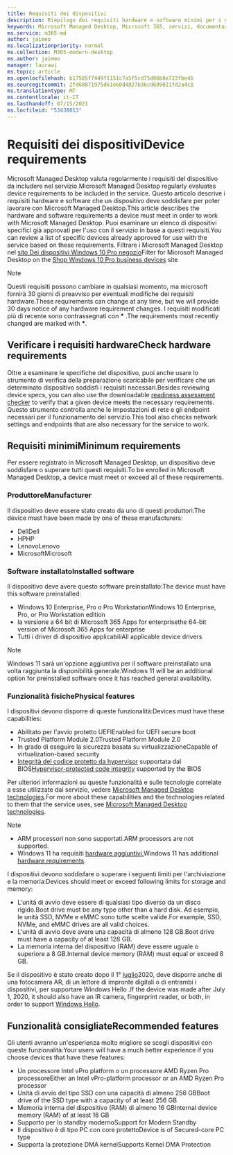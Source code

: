 ```yaml
---
title: Requisiti dei dispositivi
description: Riepilogo dei requisiti hardware e software minimi per i dispositivi che funzionano con Microsoft Managed Desktop
keywords: Microsoft Managed Desktop, Microsoft 365, servizi, documentazione
ms.service: m365-md
author: jaimeo
ms.localizationpriority: normal
ms.collection: M365-modern-desktop
ms.author: jaimeo
manager: laurawi
ms.topic: article
ms.openlocfilehash: b17585f7449f1151c7a5f5cd75d06b8e723fbe4b
ms.sourcegitcommit: 2fd60871975d61e60d4827b36cd689021fd2a4c8
ms.translationtype: MT
ms.contentlocale: it-IT
ms.lasthandoff: 07/15/2021
ms.locfileid: "53438013"
---
```

# <a name="device-requirements"></a><span data-ttu-id="8f4d9-104">Requisiti dei dispositivi</span><span class="sxs-lookup"><span data-stu-id="8f4d9-104">Device requirements</span></span>

<span data-ttu-id="8f4d9-105">Microsoft Managed Desktop valuta regolarmente i requisiti del dispositivo da includere nel servizio.</span><span class="sxs-lookup"><span data-stu-id="8f4d9-105">Microsoft Managed Desktop regularly evaluates device requirements to be included in the service.</span></span> <span data-ttu-id="8f4d9-106">Questo articolo descrive i requisiti hardware e software che un dispositivo deve soddisfare per poter lavorare con Microsoft Managed Desktop.</span><span class="sxs-lookup"><span data-stu-id="8f4d9-106">This article describes the hardware and software requirements a device must meet in order to work with Microsoft Managed Desktop.</span></span> <span data-ttu-id="8f4d9-107">Puoi esaminare un elenco di dispositivi specifici già approvati per l'uso con il servizio in base a questi requisiti.</span><span class="sxs-lookup"><span data-stu-id="8f4d9-107">You can review a list of specific devices already approved for use with the service based on these requirements.</span></span> <span data-ttu-id="8f4d9-108">Filtrare i Microsoft Managed Desktop nel [sito Dei dispositivi Windows 10 Pro negozio](https://www.microsoft.com/windowsforbusiness/view-all-devices)</span><span class="sxs-lookup"><span data-stu-id="8f4d9-108">Filter for Microsoft Managed Desktop on the [Shop Windows 10 Pro business devices](https://www.microsoft.com/windowsforbusiness/view-all-devices) site</span></span>

> [!NOTE]
> <span data-ttu-id="8f4d9-109">Questi requisiti possono cambiare in qualsiasi momento, ma microsoft fornirà 30 giorni di preavviso per eventuali modifiche dei requisiti hardware.</span><span class="sxs-lookup"><span data-stu-id="8f4d9-109">These requirements can change at any time, but we will provide 30 days notice of any hardware requirement changes.</span></span> <span data-ttu-id="8f4d9-110">I requisiti modificati più di recente sono contrassegnati con **\*** .</span><span class="sxs-lookup"><span data-stu-id="8f4d9-110">The requirements most recently changed are marked with **\***.</span></span> 

## <a name="check-hardware-requirements"></a><span data-ttu-id="8f4d9-111">Verificare i requisiti hardware</span><span class="sxs-lookup"><span data-stu-id="8f4d9-111">Check hardware requirements</span></span>

<span data-ttu-id="8f4d9-112">Oltre a esaminare le specifiche del dispositivo, [](../get-ready/readiness-assessment-downloadable.md) puoi anche usare lo strumento di verifica della preparazione scaricabile per verificare che un determinato dispositivo soddisfi i requisiti necessari.</span><span class="sxs-lookup"><span data-stu-id="8f4d9-112">Besides reviewing device specs, you can also use the downloadable [readiness assessment checker](../get-ready/readiness-assessment-downloadable.md) to verify that a given device meets the necessary requirements.</span></span> <span data-ttu-id="8f4d9-113">Questo strumento controlla anche le impostazioni di rete e gli endpoint necessari per il funzionamento del servizio.</span><span class="sxs-lookup"><span data-stu-id="8f4d9-113">This tool also checks network settings and endpoints that are also necessary for the service to work.</span></span>

## <a name="minimum-requirements"></a><span data-ttu-id="8f4d9-114">Requisiti minimi</span><span class="sxs-lookup"><span data-stu-id="8f4d9-114">Minimum requirements</span></span>

<span data-ttu-id="8f4d9-115">Per essere registrato in Microsoft Managed Desktop, un dispositivo deve soddisfare o superare tutti questi requisiti.</span><span class="sxs-lookup"><span data-stu-id="8f4d9-115">To be enrolled in Microsoft Managed Desktop, a device must meet or exceed all of these requirements.</span></span>

### <a name="manufacturer"></a><span data-ttu-id="8f4d9-116">Produttore</span><span class="sxs-lookup"><span data-stu-id="8f4d9-116">Manufacturer</span></span>

<span data-ttu-id="8f4d9-117">Il dispositivo deve essere stato creato da uno di questi produttori:</span><span class="sxs-lookup"><span data-stu-id="8f4d9-117">The device must have been made by one of these manufacturers:</span></span>

- <span data-ttu-id="8f4d9-118">Dell</span><span class="sxs-lookup"><span data-stu-id="8f4d9-118">Dell</span></span>
- <span data-ttu-id="8f4d9-119">HP</span><span class="sxs-lookup"><span data-stu-id="8f4d9-119">HP</span></span>
- <span data-ttu-id="8f4d9-120">Lenovo</span><span class="sxs-lookup"><span data-stu-id="8f4d9-120">Lenovo</span></span>
- <span data-ttu-id="8f4d9-121">Microsoft</span><span class="sxs-lookup"><span data-stu-id="8f4d9-121">Microsoft</span></span>


### <a name="installed-software"></a><span data-ttu-id="8f4d9-122">Software installato</span><span class="sxs-lookup"><span data-stu-id="8f4d9-122">Installed software</span></span>

<span data-ttu-id="8f4d9-123">Il dispositivo deve avere questo software preinstallato:</span><span class="sxs-lookup"><span data-stu-id="8f4d9-123">The device must have this software preinstalled:</span></span>

- <span data-ttu-id="8f4d9-124">Windows 10 Enterprise, Pro o Pro Workstation</span><span class="sxs-lookup"><span data-stu-id="8f4d9-124">Windows 10 Enterprise, Pro, or Pro Workstation edition</span></span>
- <span data-ttu-id="8f4d9-125">la versione a 64 bit di Microsoft 365 Apps for enterprise</span><span class="sxs-lookup"><span data-stu-id="8f4d9-125">the 64-bit version of Microsoft 365 Apps for enterprise</span></span> 
- <span data-ttu-id="8f4d9-126">Tutti i driver di dispositivo applicabili</span><span class="sxs-lookup"><span data-stu-id="8f4d9-126">All applicable device drivers</span></span>

> [!NOTE]
> <span data-ttu-id="8f4d9-127">Windows 11 sarà un'opzione aggiuntiva per il software preinstallato una volta raggiunta la disponibilità generale.</span><span class="sxs-lookup"><span data-stu-id="8f4d9-127">Windows 11 will be an additional option for preinstalled software once it has reached general availability.</span></span>
>
### <a name="physical-features"></a><span data-ttu-id="8f4d9-128">Funzionalità fisiche</span><span class="sxs-lookup"><span data-stu-id="8f4d9-128">Physical features</span></span>

<span data-ttu-id="8f4d9-129">I dispositivi devono disporre di queste funzionalità:</span><span class="sxs-lookup"><span data-stu-id="8f4d9-129">Devices must have these capabilities:</span></span>

- <span data-ttu-id="8f4d9-130">Abilitato per l'avvio protetto UEFI</span><span class="sxs-lookup"><span data-stu-id="8f4d9-130">Enabled for UEFI secure boot</span></span> 
- <span data-ttu-id="8f4d9-131">Trusted Platform Module 2.0</span><span class="sxs-lookup"><span data-stu-id="8f4d9-131">Trusted Platform Module 2.0</span></span> 
- <span data-ttu-id="8f4d9-132">In grado di eseguire la sicurezza basata su virtualizzazione</span><span class="sxs-lookup"><span data-stu-id="8f4d9-132">Capable of virtualization-based security</span></span> 
- <span data-ttu-id="8f4d9-133">[Integrità del codice protetto da hypervisor](/windows-hardware/drivers/bringup/device-guard-and-credential-guard) supportata dal BIOS</span><span class="sxs-lookup"><span data-stu-id="8f4d9-133">[Hypervisor-protected code integrity](/windows-hardware/drivers/bringup/device-guard-and-credential-guard) supported by the BIOS</span></span>

<span data-ttu-id="8f4d9-134">Per ulteriori informazioni su queste funzionalità e sulle tecnologie correlate a esse utilizzate dal servizio, vedere [Microsoft Managed Desktop technologies](../intro/technologies.md).</span><span class="sxs-lookup"><span data-stu-id="8f4d9-134">For more about these capabilities and the technologies related to them that the service uses, see [Microsoft Managed Desktop technologies](../intro/technologies.md).</span></span>

> [!NOTE]
>- <span data-ttu-id="8f4d9-135">ARM processori non sono supportati.</span><span class="sxs-lookup"><span data-stu-id="8f4d9-135">ARM processors are not supported.</span></span>
>- <span data-ttu-id="8f4d9-136">Windows 11 ha requisiti [hardware aggiuntivi.](/windows/whats-new/windows-11-requirements)</span><span class="sxs-lookup"><span data-stu-id="8f4d9-136">Windows 11 has additional [hardware requirements](/windows/whats-new/windows-11-requirements).</span></span>

<span data-ttu-id="8f4d9-137">I dispositivi devono soddisfare o superare i seguenti limiti per l'archiviazione e la memoria:</span><span class="sxs-lookup"><span data-stu-id="8f4d9-137">Devices should meet or exceed following limits for storage and memory:</span></span>

- <span data-ttu-id="8f4d9-138">L'unità di avvio deve essere di qualsiasi tipo diverso da un disco rigido.</span><span class="sxs-lookup"><span data-stu-id="8f4d9-138">Boot drive must be any type other than a hard disk.</span></span> <span data-ttu-id="8f4d9-139">Ad esempio, le unità SSD, NVMe e eMMC sono tutte scelte valide.</span><span class="sxs-lookup"><span data-stu-id="8f4d9-139">For example, SSD, NVMe, and eMMC drives are all valid choices.</span></span>
- <span data-ttu-id="8f4d9-140">L'unità di avvio deve avere una capacità di almeno 128 GB.</span><span class="sxs-lookup"><span data-stu-id="8f4d9-140">Boot drive must have a capacity of at least 128 GB.</span></span>
- <span data-ttu-id="8f4d9-141">La memoria interna del dispositivo (RAM) deve essere uguale o superiore a 8 GB.</span><span class="sxs-lookup"><span data-stu-id="8f4d9-141">Internal device memory (RAM) must equal or exceed 8 GB.</span></span>

<span data-ttu-id="8f4d9-142">Se il dispositivo è stato creato dopo il 1° [luglio](/windows-hardware/design/device-experiences/windows-hello-enhanced-sign-in-security)2020, deve disporre anche di una fotocamera AR, di un lettore di impronte digitali o di entrambi i dispositivi, per supportare Windows Hello .</span><span class="sxs-lookup"><span data-stu-id="8f4d9-142">If the device was made after July 1, 2020, it should also have an IR camera, fingerprint reader, or both, in order to support [Windows Hello](/windows-hardware/design/device-experiences/windows-hello-enhanced-sign-in-security).</span></span>

## <a name="recommended-features"></a><span data-ttu-id="8f4d9-143">Funzionalità consigliate</span><span class="sxs-lookup"><span data-stu-id="8f4d9-143">Recommended features</span></span>

<span data-ttu-id="8f4d9-144">Gli utenti avranno un'esperienza molto migliore se scegli dispositivi con queste funzionalità:</span><span class="sxs-lookup"><span data-stu-id="8f4d9-144">Your users will have a much better experience if you choose devices that have these features:</span></span>

- <span data-ttu-id="8f4d9-145">Un processore Intel vPro platform o un processore AMD Ryzen Pro processore</span><span class="sxs-lookup"><span data-stu-id="8f4d9-145">Either an Intel vPro-platform processor or an AMD Ryzen Pro processor</span></span>
- <span data-ttu-id="8f4d9-146">Unità di avvio del tipo SSD con una capacità di almeno 256 GB</span><span class="sxs-lookup"><span data-stu-id="8f4d9-146">Boot drive of the SSD type with a capacity of at least 256 GB</span></span>
- <span data-ttu-id="8f4d9-147">Memoria interna del dispositivo (RAM) di almeno 16 GB</span><span class="sxs-lookup"><span data-stu-id="8f4d9-147">Internal device memory (RAM) of at least 16 GB</span></span>
- <span data-ttu-id="8f4d9-148">Supporto per lo standby moderno</span><span class="sxs-lookup"><span data-stu-id="8f4d9-148">Support for Modern Standby</span></span>
- <span data-ttu-id="8f4d9-149">Il dispositivo è di tipo PC con core protetto</span><span class="sxs-lookup"><span data-stu-id="8f4d9-149">Device is of Secured-core PC type</span></span>
- <span data-ttu-id="8f4d9-150">Supporta la protezione DMA kernel</span><span class="sxs-lookup"><span data-stu-id="8f4d9-150">Supports Kernel DMA Protection</span></span>
